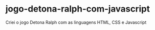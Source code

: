 # jogo-detona-ralph-com-javascript
Criei o jogo Detona Ralph com as linguagens HTML, CSS e Javascript
